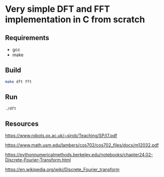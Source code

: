 # Very simple DFT and FFT implementation in C from scratch

## Requirements

- gcc
- make

## Build

```bash
make dft fft
```

## Run

```bash
./dft
```

## Resources

https://www.robots.ox.ac.uk/~sjrob/Teaching/SP/l7.pdf

https://www.math.usm.edu/lambers/cos702/cos702_files/docs/m12032.pdf

https://pythonnumericalmethods.berkeley.edu/notebooks/chapter24.02-Discrete-Fourier-Transform.html

https://en.wikipedia.org/wiki/Discrete_Fourier_transform
